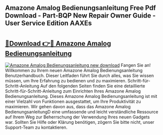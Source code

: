 ## Amazone Amalog Bedienungsanleitung Free Pdf Download - Part-BQP New Repair Owner Guide - User Service Edition AAXEs

# <h2><a href="http://df2a68.blite.top/?on=Amazone+Amalog+Bedienungsanleitung">🔗Download 👉🔴 Amazone Amalog Bedienungsanleitung</a></h2>

[![Amazone Amalog Bedienungsanleitung new download](https://i.imgur.com/lujVjoI.png)](http://df2a68.blite.top/?on=Amazone+Amalog+Bedienungsanleitung)
Fangen Sie an! Willkommen zu Ihrem neuen Amazone Amalog Bedienungsanleitung Benutzerhandbuch. Dieser Leitfaden führt Sie durch alles, was Sie wissen müssen, um Ihre Erfahrung zu bedienen und zu maximieren. Schritt-für-Schritt-Anleitung Auf den folgenden Seiten finden Sie eine detaillierte Schritt-für-Schritt-Anleitung zum Einrichten Ihres Amazone Amalog Bedienungsanleitung. Dieses Amazone Amalog Bedienungsanleitung ist mit einer Vielzahl von Funktionen ausgestattet, um Ihre Produktivität zu maximieren. Wir gehen davon aus, dass das Amazone Amalog BedienungsanleitungD eine umfassende und leicht verständliche Ressource auf Ihrem Weg zur Beherrschung der Verwendung Ihres neuen Gadgets war. Sollten Sie Hilfe oder Klärung benötigen, zögern Sie bitte nicht, unser Support-Team zu kontaktieren.
